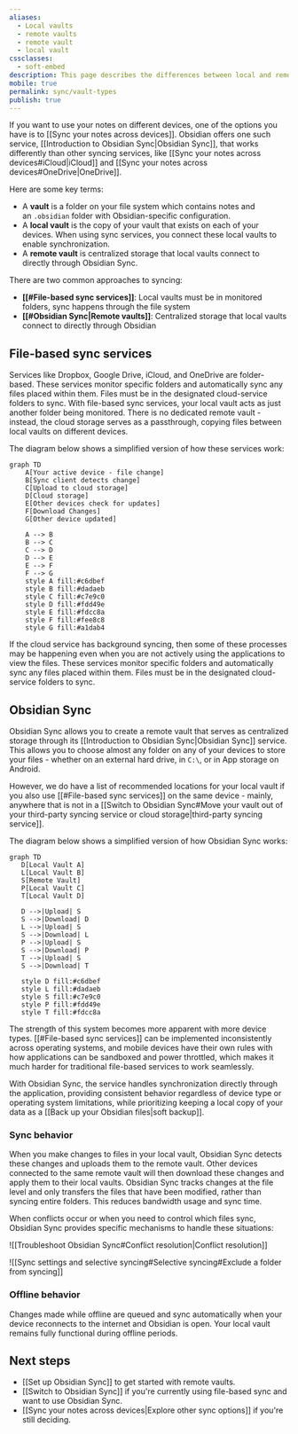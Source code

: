 ```yaml
---
aliases:
  - Local vaults
  - remote vaults
  - remote vault
  - local vault
cssclasses:
  - soft-embed
description: This page describes the differences between local and remote vaults in practice. 
mobile: true
permalink: sync/vault-types
publish: true
---
```


If you want to use your notes on different devices, one of the options you have is to [[Sync your notes across devices]]. Obsidian offers one such service, [[Introduction to Obsidian Sync|Obsidian Sync]], that works differently than other syncing services, like [[Sync your notes across devices#iCloud|iCloud]] and [[Sync your notes across devices#OneDrive|OneDrive]].

Here are some key terms:

- A **vault** is a folder on your file system which contains notes and an `.obsidian` folder with Obsidian-specific configuration.
- A **local vault** is the copy of your vault that exists on each of your devices. When using sync services, you connect these local vaults to enable synchronization.
- A **remote vault** is centralized storage that local vaults connect to directly through Obsidian Sync.

There are two common approaches to syncing:

- **[[#File-based sync services]]**: Local vaults must be in monitored folders, sync happens through the file system
- **[[#Obsidian Sync|Remote vaults]]**: Centralized storage that local vaults connect to directly through Obsidian

## File-based sync services

Services like Dropbox, Google Drive, iCloud, and OneDrive are folder-based. These services monitor specific folders and automatically sync any files placed within them. Files must be in the designated cloud-service folders to sync. With file-based sync services, your local vault acts as just another folder being monitored. There is no dedicated remote vault - instead, the cloud storage serves as a passthrough, copying files between local vaults on different devices.

The diagram below shows a simplified version of how these services work:

```mermaid
graph TD
    A[Your active device - file change]
    B[Sync client detects change]
    C[Upload to cloud storage]
    D[Cloud storage]
    E[Other devices check for updates]
    F[Download Changes]
    G[Other device updated]
    
    A --> B
    B --> C
    C --> D
    D --> E
    E --> F
    F --> G
    style A fill:#c6dbef
    style B fill:#dadaeb
    style C fill:#c7e9c0
    style D fill:#fdd49e
    style E fill:#fdcc8a
    style F fill:#fee8c8
    style G fill:#a1dab4
```

If the cloud service has background syncing, then some of these processes may be happening even when you are not actively using the applications to view the files. These services monitor specific folders and automatically sync any files placed within them. Files must be in the designated cloud-service folders to sync.

## Obsidian Sync

Obsidian Sync allows you to create a remote vault that serves as centralized storage through its [[Introduction to Obsidian Sync|Obsidian Sync]] service. This allows you to choose almost any folder on any of your devices to store your files - whether on an external hard drive, in `C:\`, or in App storage on Android.

However, we do have a list of recommended locations for your local vault if you also use [[#File-based sync services]] on the same device - mainly, anywhere that is not in a [[Switch to Obsidian Sync#Move your vault out of your third-party syncing service or cloud storage|third-party syncing service]].

The diagram below shows a simplified version of how Obsidian Sync works:

```mermaid
graph TD
   D[Local Vault A]
   L[Local Vault B]
   S[Remote Vault]
   P[Local Vault C]
   T[Local Vault D]
   
   D -->|Upload| S
   S -->|Download| D
   L -->|Upload| S
   S -->|Download| L
   P -->|Upload| S
   S -->|Download| P
   T -->|Upload| S
   S -->|Download| T
   
   style D fill:#c6dbef
   style L fill:#dadaeb
   style S fill:#c7e9c0
   style P fill:#fdd49e
   style T fill:#fdcc8a
```

The strength of this system becomes more apparent with more device types. [[#File-based sync services]] can be implemented inconsistently across operating systems, and mobile devices have their own rules with how applications can be sandboxed and power throttled, which makes it much harder for traditional file-based services to work seamlessly.

With Obsidian Sync, the service handles synchronization directly through the application, providing consistent behavior regardless of device type or operating system limitations, while prioritizing keeping a local copy of your data as a [[Back up your Obsidian files|soft backup]].

### Sync behavior

When you make changes to files in your local vault, Obsidian Sync detects these changes and uploads them to the remote vault. Other devices connected to the same remote vault will then download these changes and apply them to their local vaults. Obsidian Sync tracks changes at the file level and only transfers the files that have been modified, rather than syncing entire folders. This reduces bandwidth usage and sync time.

When conflicts occur or when you need to control which files sync, Obsidian Sync provides specific mechanisms to handle these situations:

![[Troubleshoot Obsidian Sync#Conflict resolution|Conflict resolution]]

![[Sync settings and selective syncing#Selective syncing#Exclude a folder from syncing]]

### Offline behavior

Changes made while offline are queued and sync automatically when your device reconnects to the internet and Obsidian is open. Your local vault remains fully functional during offline periods.

## Next steps

- [[Set up Obsidian Sync]] to get started with remote vaults.
- [[Switch to Obsidian Sync]] if you're currently using file-based sync and want to use Obsidian Sync.
- [[Sync your notes across devices|Explore other sync options]] if you're still deciding.
